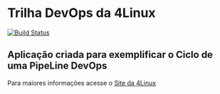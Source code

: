 # Trilha DevOps da 4Linux

<!-- Altere a Flag abaixo com sua URL do Travis -->
[![Build Status](https://travis-ci.com/dmisabela/DevOpsLab-HelloWorld.svg?branch=master)](https://travis-ci.com/dmisabela/DevOpsLab-HelloWorld)

## Aplicação criada para exemplificar o Ciclo de uma PipeLine DevOps


Para maiores informações acesse o [Site da 4Linux](https://www.4linux.com.br/cursos/devops)
